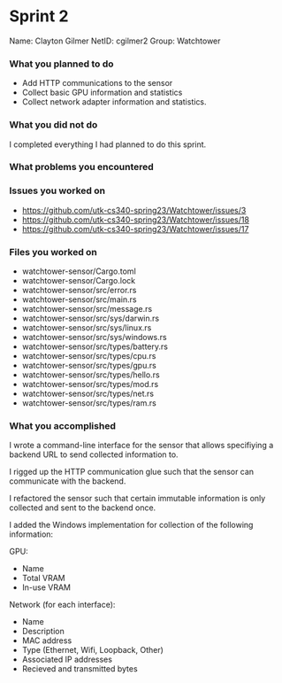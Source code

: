 # Sprint 2

Name: Clayton Gilmer
NetID: cgilmer2
Group: Watchtower

### What you planned to do

- Add HTTP communications to the sensor
- Collect basic GPU information and statistics
- Collect network adapter information and statistics.

### What you did not do

I completed everything I had planned to do this sprint.

### What problems you encountered

### Issues you worked on

- https://github.com/utk-cs340-spring23/Watchtower/issues/3
- https://github.com/utk-cs340-spring23/Watchtower/issues/18
- https://github.com/utk-cs340-spring23/Watchtower/issues/17

### Files you worked on

- watchtower-sensor/Cargo.toml
- watchtower-sensor/Cargo.lock
- watchtower-sensor/src/error.rs
- watchtower-sensor/src/main.rs
- watchtower-sensor/src/message.rs
- watchtower-sensor/src/sys/darwin.rs
- watchtower-sensor/src/sys/linux.rs
- watchtower-sensor/src/sys/windows.rs
- watchtower-sensor/src/types/battery.rs
- watchtower-sensor/src/types/cpu.rs
- watchtower-sensor/src/types/gpu.rs
- watchtower-sensor/src/types/hello.rs
- watchtower-sensor/src/types/mod.rs
- watchtower-sensor/src/types/net.rs
- watchtower-sensor/src/types/ram.rs

### What you accomplished

I wrote a command-line interface for the sensor that allows specifiying a backend URL to send collected information to. 

I rigged up the HTTP communication glue such that the sensor can communicate with the backend.

I refactored the sensor such that certain immutable information is only collected and sent to the backend once.

I added the Windows implementation for collection of the following information:

GPU:
- Name
- Total VRAM
- In-use VRAM

Network (for each interface):
- Name
- Description
- MAC address
- Type (Ethernet, Wifi, Loopback, Other)
- Associated IP addresses
- Recieved and transmitted bytes
